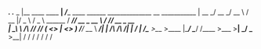 ___.                     .___
\_ |__   ____   ____   __| _/____   ____             ______ ______________  __ ___________
 | __ \_/ __ \_/ __ \ / __ |/  _ \ /  _ \   ______  /  ___// __ \_  __ \  \/ // __ \_  __ \
 | \_\ \  ___/\  ___// /_/ (  <_> |  <_> ) /_____/  \___ \\  ___/|  | \/\   /\  ___/|  | \/
 |___  /\___  >\___  >____ |\____/ \____/          /____  >\___  >__|    \_/  \___  >__|
     \/     \/     \/     \/                            \/     \/                 \/